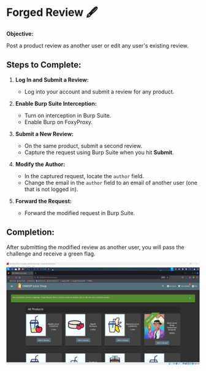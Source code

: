 # Forged Review 🖋️

**Objective:**

Post a product review as another user or edit any user's existing review.

## Steps to Complete:

1. **Log In and Submit a Review:**

   - Log into your account and submit a review for any product.

2. **Enable Burp Suite Interception:**

   - Turn on interception in Burp Suite.
   - Enable Burp on FoxyProxy.

3. **Submit a New Review:**

   - On the same product, submit a second review.
   - Capture the request using Burp Suite when you hit **Submit**.

4. **Modify the Author:**

   - In the captured request, locate the `author` field.
   - Change the email in the `author` field to an email of another user (one that is not logged in).

5. **Forward the Request:**
   - Forward the modified request in Burp Suite.

## Completion:

After submitting the modified review as another user, you will pass the challenge and receive a green flag.

![alt text](image.png)
